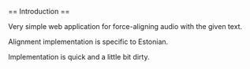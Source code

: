 == Introduction ==

Very simple web application for force-aligning audio with the given text. 

Alignment implementation is specific to Estonian.

Implementation is quick and a little bit dirty.
